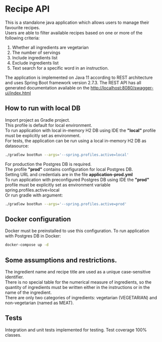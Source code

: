 # Recipe API

This is a standalone java application which allows users to manage their favourite recipes.\
Users are able to filter available recipes based on one or more of the following criteria:

1. Whether all ingredients are vegetarian
2. The number of servings
3. Include ingredients list
4. Exclude ingredients list
5. Text search for a specific word in an instruction.

The application is implemented on Java 11 according to REST architecture and uses Spring Boot framework version 2.7.3.
The REST API has all generated documentation available on the [http://localhost:8080/swagger-ui/index.html](http://localhost:8080/swagger-ui/index.html)

## How to run with local DB

Import project as Gradle project.\
This profile is default for local environment.\
To run application with local in-memory H2 DB using IDE the **"local"** profile must be explicitly set as environment.\
For tests, the application can be run using a local in-memory H2 DB as datasource:

```bash
./gradlew bootRun --args='--spring.profiles.active=local'
```

For production the Postgres DB is required.\
The profile **"prod"** contains configuration for local Postgres DB.\
Setting URL and credentials are in the file **application-prod.yml**\
To run application with preconfigured Postgres DB using IDE the **"prod"** profile must be explicitly set as environment variable spring.profiles.active=local\
Or run gradle with argument:

```bash
./gradlew bootRun --args='--spring.profiles.active=prod'
```

## Docker configuration

Docker must be preinstalled to use this configuration.
To run application with Postgres DB in Docker:

```bash
docker-compose up -d
```

## Some assumptions and restrictions.

The ingredient name and recipe title are used as a unique case-sensitive identifier.\
There is no special table for the numerical measure of ingredients, so the quantity of ingredients must be written either in the instructions or in the name of the ingredient.\
There are only two categories of ingredients: vegetarian (VEGETARIAN) and non-vegetarian (named as MEAT).


## Tests

Integration and unit tests implemented for testing.
Test coverage 100% classes.
